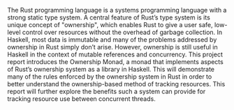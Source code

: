 The Rust programming language is a systems programming language with a strong
static type system. A central feature of Rust’s type system is its unique
concept of "ownership", which enables Rust to give a user safe, low-level
control over resources without the overhead of garbage collection. In Haskell,
most data is immutable and many of the problems addressed by ownership in Rust
simply don’t arise. However, ownership is still useful in Haskell in the
context of mutable references and concurrency. This project report introduces
the Ownership Monad, a monad that implements aspects of Rust’s ownership system
as a library in Haskell. This will demonstrate many of the rules enforced by
the ownership system in Rust in order to better understand the ownership-based
method of tracking resources. This report will further explore the benefits
such a system can provide for tracking resource use between concurrent threads.
